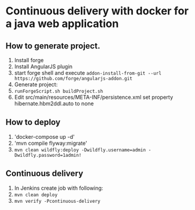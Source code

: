 # Continuous delivery with docker for a java web application

## How to generate project.
1. Install forge
2. Install AngularJS plugin
 1. start forge shell and execute `addon-install-from-git --url https://github.com/forge/angularjs-addon.git`
3. Generate project:
 1. `runForgeScript.sh buildProject.sh`
 1. Edit src/main/resources/META-INF/persistence.xml set property hibernate.hbm2ddl.auto to none

## How to deploy
1. 'docker-compose up -d'
1. 'mvn compile flyway:migrate'
1. `mvn clean wildfly:deploy -Dwildfly.username=admin -Dwildfly.password=1admin!`

## Continuous delivery
1. In Jenkins create job with following:
1. `mvn clean deploy`
1. `mvn verify -Pcontinuous-delivery`
